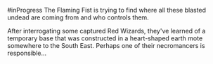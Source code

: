 #inProgress 
The Flaming Fist is trying to find where all these blasted undead are coming from and who controls them. 

After interrogating some captured Red Wizards, they've learned of a temporary base that was constructed in a heart-shaped earth mote somewhere to the South East. Perhaps one of their necromancers is responsible...